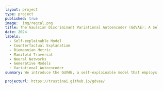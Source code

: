 ```yaml
---
layout: project
type: project
published: true
image:  img/regcal.png
title: The Gaussian Discriminant Variational Autoencoder (GdVAE): A Self-Explainable Model with Counterfactual Explanations
date: 2024
labels:
  - Self-explainable Model
  - Counterfactual Explanation
  - Riemannian Metric
  - Manifold Traversal
  - Neural Networks
  - Generative Models
  - Variational Autoencoder
summary: We introduce the GdVAE, a self-explainable model that employs transparent prototypes in a white-box classifier. Alongside class predictions, we provide counterfactual explanations. 

projecturl: https://trustinai.github.io/gdvae/
---
```

